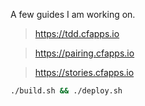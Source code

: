 A few guides I am working on.

> https://tdd.cfapps.io

> https://pairing.cfapps.io

> https://stories.cfapps.io

```bash
./build.sh && ./deploy.sh
```